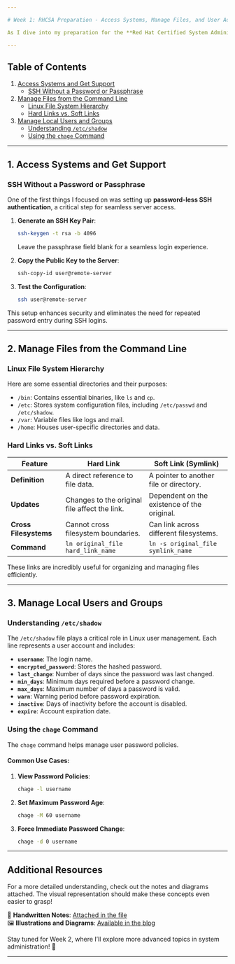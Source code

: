 ```yaml
---

# Week 1: RHCSA Preparation - Access Systems, Manage Files, and User Administration  

As I dive into my preparation for the **Red Hat Certified System Administrator (RHCSA)** exam, I’m sharing my weekly learning highlights. This week was all about accessing systems, managing files, and user administration. I’ve attached my detailed handwritten notes at the end for those who prefer a visual approach!  

---
```


## Table of Contents  
1. [Access Systems and Get Support](#access-systems-and-get-support)  
   - [SSH Without a Password or Passphrase](#ssh-without-a-password-or-passphrase)  
2. [Manage Files from the Command Line](#manage-files-from-the-command-line)  
   - [Linux File System Hierarchy](#linux-file-system-hierarchy)  
   - [Hard Links vs. Soft Links](#hard-links-vs-soft-links)  
3. [Manage Local Users and Groups](#manage-local-users-and-groups)  
   - [Understanding `/etc/shadow`](#understanding-etcshadow)  
   - [Using the `chage` Command](#using-the-chage-command)  

---

## 1. Access Systems and Get Support  

### SSH Without a Password or Passphrase  
One of the first things I focused on was setting up **password-less SSH authentication**, a critical step for seamless server access.  

1. **Generate an SSH Key Pair**:  
   ```bash
   ssh-keygen -t rsa -b 4096
   ```  
   Leave the passphrase field blank for a seamless login experience.  

2. **Copy the Public Key to the Server**:  
   ```bash
   ssh-copy-id user@remote-server
   ```  

3. **Test the Configuration**:  
   ```bash
   ssh user@remote-server
   ```  

This setup enhances security and eliminates the need for repeated password entry during SSH logins.  

---

## 2. Manage Files from the Command Line  

### Linux File System Hierarchy  
Here are some essential directories and their purposes:  
- `/bin`: Contains essential binaries, like `ls` and `cp`.  
- `/etc`: Stores system configuration files, including `/etc/passwd` and `/etc/shadow`.  
- `/var`: Variable files like logs and mail.  
- `/home`: Houses user-specific directories and data.  

### Hard Links vs. Soft Links  

| **Feature**         | **Hard Link**                                   | **Soft Link (Symlink)**                        |  
|----------------------|------------------------------------------------|-----------------------------------------------|  
| **Definition**       | A direct reference to file data.               | A pointer to another file or directory.       |  
| **Updates**          | Changes to the original file affect the link.  | Dependent on the existence of the original.   |  
| **Cross Filesystems**| Cannot cross filesystem boundaries.            | Can link across different filesystems.        |  
| **Command**          | `ln original_file hard_link_name`              | `ln -s original_file symlink_name`            |  

These links are incredibly useful for organizing and managing files efficiently.  

---

## 3. Manage Local Users and Groups  

### Understanding `/etc/shadow`  
The `/etc/shadow` file plays a critical role in Linux user management. Each line represents a user account and includes:  

- **`username`**: The login name.  
- **`encrypted_password`**: Stores the hashed password.  
- **`last_change`**: Number of days since the password was last changed.  
- **`min_days`**: Minimum days required before a password change.  
- **`max_days`**: Maximum number of days a password is valid.  
- **`warn`**: Warning period before password expiration.  
- **`inactive`**: Days of inactivity before the account is disabled.  
- **`expire`**: Account expiration date.  

### Using the `chage` Command  
The `chage` command helps manage user password policies.  

#### Common Use Cases:  
1. **View Password Policies**:  
   ```bash
   chage -l username
   ```  

2. **Set Maximum Password Age**:  
   ```bash
   chage -M 60 username
   ```  

3. **Force Immediate Password Change**:  
   ```bash
   chage -d 0 username
   ```  

---

## Additional Resources  

For a more detailed understanding, check out the notes and diagrams attached. The visual representation should make these concepts even easier to grasp!  

📄 **Handwritten Notes**: [Attached in the file](https://github.com/VedantDomadiya/RHCSA_Preparation/blob/main/Linux_Week1_RHCSA_VedantDomadiya.pdf)  
🖼️ **Illustrations and Diagrams**: [Available in the blog](https://medium.com/@VedantDomadiya/week-1-rhcsa-preparation-access-systems-manage-files-and-user-administration-49a146bfdd1f)  

Stay tuned for Week 2, where I’ll explore more advanced topics in system administration! 🚀  

---  
